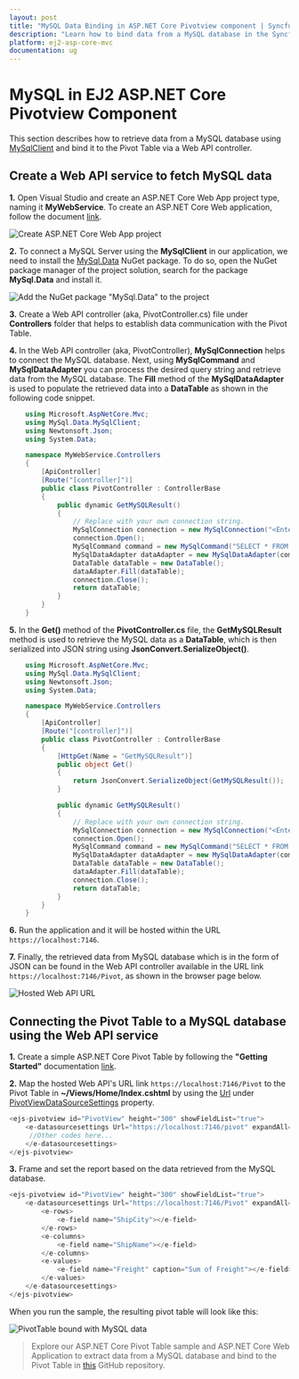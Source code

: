 ```yaml
---
layout: post
title: "MySQL Data Binding in ASP.NET Core Pivotview component | Syncfusion"
description: "Learn how to bind data from a MySQL database in the Syncfusion ASP.NET Core Pivot Table of Syncfusion Essential JS 2 and more."
platform: ej2-asp-core-mvc
documentation: ug
---
```


# MySQL in EJ2 ASP.NET Core Pivotview Component

This section describes how to retrieve data from a MySQL database using [MySqlClient](https://mysqlclient.readthedocs.io/) and bind it to the Pivot Table via a Web API controller.

## Create a Web API service to fetch MySQL data

**1.** Open Visual Studio and create an ASP.NET Core Web App project type, naming it **MyWebService**. To create an ASP.NET Core Web application, follow the document [link](https://learn.microsoft.com/en-us/visualstudio/get-started/csharp/tutorial-aspnet-core?view=vs-2022).

![Create ASP.NET Core Web App project](../images/azure-asp-core-web-service-create.png)

**2.** To connect a MySQL Server using the **MySqlClient** in our application, we need to install the [MySql.Data](https://www.nuget.org/packages/MySql.Data) NuGet package. To do so, open the NuGet package manager of the project solution, search for the package **MySql.Data** and install it.

![Add the NuGet package "MySql.Data" to the project](../images/mysql-data-nuget-package-install.png)

**3.** Create a Web API controller (aka, PivotController.cs) file under **Controllers** folder that helps to establish data communication with the Pivot Table.

**4.** In the Web API controller (aka, PivotController), **MySqlConnection** helps to connect the MySQL database. Next, using **MySqlCommand** and **MySqlDataAdapter** you can process the desired query string and retrieve data from the MySQL database. The **Fill** method of the **MySqlDataAdapter** is used to populate the retrieved data into a **DataTable** as shown in the following code snippet.

```csharp
    using Microsoft.AspNetCore.Mvc;
    using MySql.Data.MySqlClient;
    using Newtonsoft.Json;
    using System.Data;

    namespace MyWebService.Controllers
    {
        [ApiController]
        [Route("[controller]")]
        public class PivotController : ControllerBase
        {
            public dynamic GetMySQLResult()
            {
                // Replace with your own connection string.
                MySqlConnection connection = new MySqlConnection("<Enter your valid connection string here>");
                connection.Open();
                MySqlCommand command = new MySqlCommand("SELECT * FROM orders", connection);
                MySqlDataAdapter dataAdapter = new MySqlDataAdapter(command);
                DataTable dataTable = new DataTable();
                dataAdapter.Fill(dataTable);
                connection.Close();
                return dataTable;
            }
        }
    }

```

**5.** In the **Get()** method of the **PivotController.cs** file, the **GetMySQLResult** method is used to retrieve the MySQL data as a **DataTable**, which is then serialized into JSON string using **JsonConvert.SerializeObject()**.

```csharp
    using Microsoft.AspNetCore.Mvc;
    using MySql.Data.MySqlClient;
    using Newtonsoft.Json;
    using System.Data;

    namespace MyWebService.Controllers
    {
        [ApiController]
        [Route("[controller]")]
        public class PivotController : ControllerBase
        {
            [HttpGet(Name = "GetMySQLResult")]
            public object Get()
            {
                return JsonConvert.SerializeObject(GetMySQLResult());
            }

            public dynamic GetMySQLResult()
            {
                // Replace with your own connection string.
                MySqlConnection connection = new MySqlConnection("<Enter your valid connection string here>");
                connection.Open();
                MySqlCommand command = new MySqlCommand("SELECT * FROM orders", connection);
                MySqlDataAdapter dataAdapter = new MySqlDataAdapter(command);
                DataTable dataTable = new DataTable();
                dataAdapter.Fill(dataTable);
                connection.Close();
                return dataTable;
            }
        }
    }

```

**6.** Run the application and it will be hosted within the URL `https://localhost:7146`.

**7.** Finally, the retrieved data from MySQL database which is in the form of JSON can be found in the Web API controller available in the URL link `https://localhost:7146/Pivot`, as shown in the browser page below.

![Hosted Web API URL](../images/mysql-data.png)

## Connecting the Pivot Table to a MySQL database using the Web API service

**1.** Create a simple ASP.NET Core Pivot Table by following the **"Getting Started"** documentation [link](../getting-started).

**2.** Map the hosted Web API's URL link `https://localhost:7146/Pivot` to the Pivot Table in **~/Views/Home/Index.cshtml** by using the [Url](https://help.syncfusion.com/cr/aspnetcore-js2/Syncfusion.EJ2.PivotView.PivotViewDataSourceSettings.html#Syncfusion_EJ2_PivotView_PivotViewDataSourceSettings_Url) under [PivotViewDataSourceSettings](https://help.syncfusion.com/cr/aspnetcore-js2/Syncfusion.EJ2.PivotView.PivotViewDataSourceSettingsBuilder.html) property.

```csharp
<ejs-pivotview id="PivotView" height="300" showFieldList="true">
    <e-datasourcesettings Url="https://localhost:7146/pivot" expandAll="false" enableSorting="true">
     //Other codes here...
    </e-datasourcesettings>
</ejs-pivotview>

```

**3.** Frame and set the report based on the data retrieved from the MySQL database.

```csharp
<ejs-pivotview id="PivotView" height="300" showFieldList="true">
    <e-datasourcesettings Url="https://localhost:7146/Pivot" expandAll="false" enableSorting="true">
        <e-rows>
            <e-field name="ShipCity"></e-field>
        </e-rows>
        <e-columns>
            <e-field name="ShipName"></e-field>
        </e-columns>
        <e-values>
            <e-field name="Freight" caption="Sum of Freight"></e-field>
        </e-values>
    </e-datasourcesettings>
</ejs-pivotview>

```


When you run the sample, the resulting pivot table will look like this:

![PivotTable bound with MySQL data](../images/pivottable-with-mysql-data.png)

> Explore our ASP.NET Core Pivot Table sample and ASP.NET Core Web Application to extract data from a MySQL database and bind to the Pivot Table in [this](https://github.com/SyncfusionExamples/how-to-bind-MySQL-database-to-pivot-table) GitHub repository.
